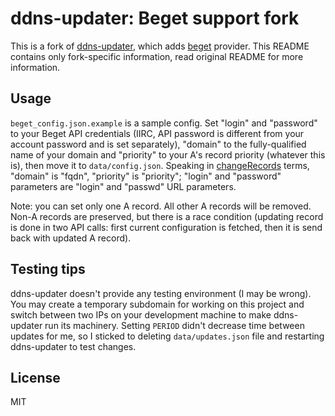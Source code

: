 # ddns-updater: Beget support fork

This is a fork of [ddns-updater](https://github.com/qdm12/ddns-updater), which adds [beget](https://beget.com) provider. This README contains only fork-specific information, read original README for more information.

## Usage
`beget_config.json.example` is a sample config. Set "login" and "password" to your Beget API credentials (IIRC, API password is different from your account password and is set separately), "domain" to the fully-qualified name of your domain and "priority" to your A's record priority (whatever this is), then move it to `data/config.json`. Speaking in [changeRecords](https://beget.com/en/kb/api/dns-administration-functions#changerecords) terms, "domain" is "fqdn", "priority" is "priority"; "login" and "password" parameters are "login" and "passwd" URL parameters.

Note: you can set only one A record. All other A records will be removed. Non-A records are preserved, but there is a race condition (updating record is done in two API calls: first current configuration is fetched, then it is send back with updated A record). 

## Testing tips
ddns-updater doesn't provide any testing environment (I may be wrong). You may create a temporary subdomain for working on this project and switch between two IPs on your development machine to make ddns-updater run its machinery. Setting `PERIOD` didn't decrease time between updates for me, so I sticked to deleting `data/updates.json` file and restarting ddns-updater to test changes.

## License
MIT
